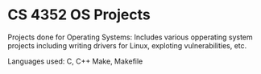 # CS 4352 OS Projects

Projects done for Operating Systems: Includes various opperating system projects including writing drivers for Linux, exploting vulnerabilities, etc.

Languages used: C, C++
Make, Makefile
